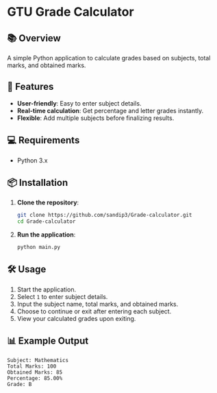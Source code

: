 # GTU Grade Calculator

## 📚 Overview

A simple Python application to calculate grades based on subjects, total marks, and obtained marks.

## 🚀 Features

- **User-friendly**: Easy to enter subject details.
- **Real-time calculation**: Get percentage and letter grades instantly.
- **Flexible**: Add multiple subjects before finalizing results.

## 💻 Requirements

- Python 3.x

## 📦 Installation

1. **Clone the repository**:
   ```bash
   git clone https://github.com/sandip3/Grade-calculator.git
   cd Grade-calculator
   ```

2. **Run the application**:
   ```bash
   python main.py
   ```

## 🛠️ Usage

1. Start the application.
2. Select `1` to enter subject details.
3. Input the subject name, total marks, and obtained marks.
4. Choose to continue or exit after entering each subject.
5. View your calculated grades upon exiting.

## 📊 Example Output

```
Subject: Mathematics
Total Marks: 100
Obtained Marks: 85
Percentage: 85.00%
Grade: B
```
